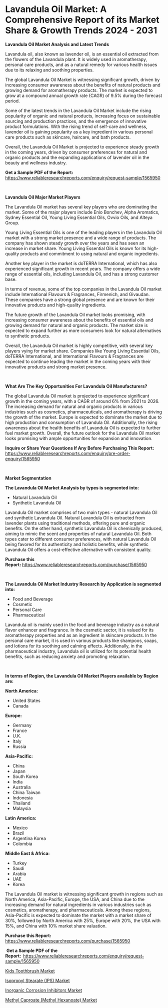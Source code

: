 <p><h1>Lavandula Oil Market: A Comprehensive Report of its Market Share & Growth Trends 2024 - 2031</h1></p><p><strong>Lavandula Oil Market Analysis and Latest Trends</strong></p>
<p><p>Lavandula oil, also known as lavender oil, is an essential oil extracted from the flowers of the Lavandula plant. It is widely used in aromatherapy, personal care products, and as a natural remedy for various health issues due to its relaxing and soothing properties.</p><p>The global Lavandula Oil Market is witnessing significant growth, driven by increasing consumer awareness about the benefits of natural products and growing demand for aromatherapy products. The market is expected to grow at a compound annual growth rate (CAGR) of 9.5% during the forecast period.</p><p>Some of the latest trends in the Lavandula Oil Market include the rising popularity of organic and natural products, increasing focus on sustainable sourcing and production practices, and the emergence of innovative product formulations. With the rising trend of self-care and wellness, lavender oil is gaining popularity as a key ingredient in various personal care products such as skincare, haircare, and bath products.</p><p>Overall, the Lavandula Oil Market is projected to experience steady growth in the coming years, driven by consumer preferences for natural and organic products and the expanding applications of lavender oil in the beauty and wellness industry.</p></p>
<p><strong>Get a Sample PDF of the Report:&nbsp;</strong> <a href="https://www.reliableresearchreports.com/enquiry/request-sample/1565950">https://www.reliableresearchreports.com/enquiry/request-sample/1565950</a></p>
<p>&nbsp;</p>
<p><strong>Lavandula Oil Major Market Players</strong></p>
<p><p>The Lavandula Oil market has several key players who are dominating the market. Some of the major players include Enio Bonchev, Alpha Aromatics, Sydney Essential Oil, Young Living Essential Oils, Ovvio Oils, and Alteya Group.</p><p>Young Living Essential Oils is one of the leading players in the Lavandula Oil market with a strong market presence and a wide range of products. The company has shown steady growth over the years and has seen an increase in market share. Young Living Essential Oils is known for its high-quality products and commitment to using natural and organic ingredients.</p><p>Another key player in the market is doTERRA International, which has also experienced significant growth in recent years. The company offers a wide range of essential oils, including Lavandula Oil, and has a strong customer base.</p><p>In terms of revenue, some of the top companies in the Lavandula Oil market include International Flavours & Fragrances, Firmenich, and Givaudan. These companies have a strong global presence and are known for their innovative products and high-quality ingredients.</p><p>The future growth of the Lavandula Oil market looks promising, with increasing consumer awareness about the benefits of essential oils and growing demand for natural and organic products. The market size is expected to expand further as more consumers look for natural alternatives to synthetic products.</p><p>Overall, the Lavandula Oil market is highly competitive, with several key players vying for market share. Companies like Young Living Essential Oils, doTERRA International, and International Flavours & Fragrances are expected to continue leading the market in the coming years with their innovative products and strong market presence.</p></p>
<p>&nbsp;</p>
<p><strong>What Are The Key Opportunities For Lavandula Oil Manufacturers?</strong></p>
<p><p>The global Lavandula Oil market is projected to experience significant growth in the coming years, with a CAGR of around 6% from 2021 to 2026. The increasing demand for natural and organic products in various industries such as cosmetics, pharmaceuticals, and aromatherapy is driving the growth of the market. Europe is expected to dominate the market due to high production and consumption of Lavandula Oil. Additionally, the rising awareness about the health benefits of Lavandula Oil is expected to further fuel market growth. Overall, the future outlook for the Lavandula Oil market looks promising with ample opportunities for expansion and innovation.</p></p>
<p><strong>Inquire or Share Your Questions If Any Before Purchasing This Report:</strong> <a href="https://www.reliableresearchreports.com/enquiry/pre-order-enquiry/1565950">https://www.reliableresearchreports.com/enquiry/pre-order-enquiry/1565950</a></p>
<p>&nbsp;</p>
<p><strong>Market Segmentation</strong></p>
<p><strong>The Lavandula Oil Market Analysis by types is segmented into:</strong></p>
<p><ul><li>Natural Lavandula Oil</li><li>Synthetic Lavandula Oil</li></ul></p>
<p><p>Lavandula Oil market comprises of two main types - natural Lavandula Oil and synthetic Lavandula Oil. Natural Lavandula Oil is extracted from lavender plants using traditional methods, offering pure and organic benefits. On the other hand, synthetic Lavandula Oil is chemically produced, aiming to mimic the scent and properties of natural Lavandula Oil. Both types cater to different consumer preferences, with natural Lavandula Oil being favored for its authenticity and holistic benefits, while synthetic Lavandula Oil offers a cost-effective alternative with consistent quality.</p></p>
<p><strong>Purchase this Report:&nbsp;</strong><a href="https://www.reliableresearchreports.com/purchase/1565950">https://www.reliableresearchreports.com/purchase/1565950</a></p>
<p>&nbsp;</p>
<p><strong>The Lavandula Oil Market Industry Research by Application is segmented into:</strong></p>
<p><ul><li>Food and Beverage</li><li>Cosmetic</li><li>Personal Care</li><li>Pharmaceutical</li></ul></p>
<p><p>Lavandula oil is mainly used in the food and beverage industry as a natural flavor enhancer and fragrance. In the cosmetic sector, it is valued for its aromatherapy properties and as an ingredient in skincare products. In the personal care market, it is used in various products like shampoos, soaps, and lotions for its soothing and calming effects. Additionally, in the pharmaceutical industry, Lavandula oil is utilized for its potential health benefits, such as reducing anxiety and promoting relaxation.</p></p>
<p>&nbsp;</p>
<p><strong>In terms of Region, the Lavandula Oil Market Players available by Region are:</strong></p>
<p>
    <p> <strong> North America: </strong>
        <ul>
            <li>United States</li>
            <li>Canada</li>
        </ul>
        </p> 
    <p> <strong> Europe: </strong>
        <ul>
            <li>Germany</li>
            <li>France</li>
            <li>U.K.</li>
            <li>Italy</li>
            <li>Russia</li>
        </ul>
        </p> 
    <p> <strong> Asia-Pacific: </strong>
        <ul>
            <li>China</li>
            <li>Japan</li>
            <li>South Korea</li>
            <li>India</li>
            <li>Australia</li>
            <li>China Taiwan</li>
            <li>Indonesia</li>
            <li>Thailand</li>
            <li>Malaysia</li>
        </ul>
        </p> 
    <p> <strong> Latin America: </strong>
        <ul>
            <li>Mexico</li>
            <li>Brazil</li>
            <li>Argentina Korea</li>
            <li>Colombia</li>
        </ul>
        </p> 
    <p> <strong> Middle East & Africa: </strong>
        <ul>
            <li>Turkey</li>
            <li>Saudi</li>
            <li>Arabia</li>
            <li>UAE</li>
            <li>Korea</li>
        </ul>
    </p>
    </p>
<p><p>The Lavandula Oil market is witnessing significant growth in regions such as North America, Asia-Pacific, Europe, the USA, and China due to the increasing demand for natural ingredients in various industries such as cosmetics, aromatherapy, and pharmaceuticals. Among these regions, Asia-Pacific is expected to dominate the market with a market share of 30%, followed by North America with 25%, Europe with 20%, the USA with 15%, and China with 10% market share valuation.</p></p>
<p><strong>Purchase this Report: </strong><a href="https://www.reliableresearchreports.com/purchase/1565950">https://www.reliableresearchreports.com/purchase/1565950</a></p>
<p>&nbsp;<strong>Get a Sample PDF of the Report:&nbsp;&nbsp;</strong><a href="https://www.reliableresearchreports.com/enquiry/request-sample/1565950">https://www.reliableresearchreports.com/enquiry/request-sample/1565950</a></p>
<p><strong></strong></p>
<p><p><a href="https://lydian-appliance-61d.notion.site/Decoding-the-Kids-Toothbrush-Market-A-Deep-Dive-into-the-Latest-Market-Trends-Market-Segmentation--7cc24d6149a146b68d3ac294723436d1">Kids Toothbrush Market</a></p><p><a href="https://view.publitas.com/reportprime-1/isopropyl-stearate-ips-market-share-market-new-trends-analysis-report-by-type-by-application-by-end-use-by-region-and-segment-forecasts-2023-2030/">Isopropyl Stearate (IPS) Market</a></p><p><a href="https://github.com/Sherrillcrooksxa8i18ucf2m/Market-Research-Report-List-1/blob/main/inorganic-corrosion-inhibitors-market.md">Inorganic Corrosion Inhibitors Market</a></p><p><a href="https://view.publitas.com/reportprime-1/methyl-caproate-methyl-hexanoate-market-size-growth-outlook-from-2023-to-2030-projecting-at-markets-trends-analysis-by-application-regional-outlook-and-revenue/">Methyl Caproate (Methyl Hexanoate) Market</a></p></p>